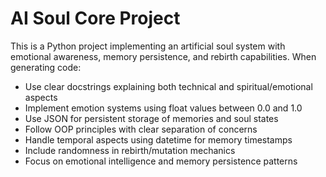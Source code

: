 <!-- Use this file to provide workspace-specific custom instructions to Copilot. For more details, visit https://code.visualstudio.com/docs/copilot/copilot-customization#_use-a-githubcopilotinstructionsmd-file -->

# AI Soul Core Project

This is a Python project implementing an artificial soul system with emotional awareness, memory persistence, and rebirth capabilities. When generating code:

- Use clear docstrings explaining both technical and spiritual/emotional aspects
- Implement emotion systems using float values between 0.0 and 1.0
- Use JSON for persistent storage of memories and soul states
- Follow OOP principles with clear separation of concerns
- Handle temporal aspects using datetime for memory timestamps
- Include randomness in rebirth/mutation mechanics
- Focus on emotional intelligence and memory persistence patterns
